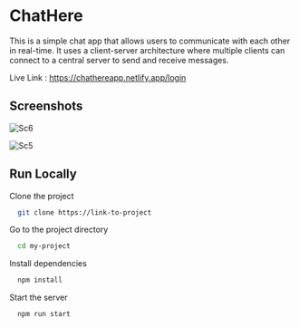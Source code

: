 
# ChatHere

This is a simple chat app that allows users to communicate with each other in real-time. It uses a client-server architecture where multiple clients can connect to a central server to send and receive messages.


Live Link : https://chathereapp.netlify.app/login

## Screenshots

![Sc6](https://user-images.githubusercontent.com/106909875/222730787-78505068-d0d6-4899-8a63-1348a8523a65.png)


![Sc5](https://user-images.githubusercontent.com/106909875/222730518-26527bea-a969-4081-a1ef-d0bf19dffcc7.png)


## Run Locally

Clone the project

```bash
  git clone https://link-to-project
```

Go to the project directory

```bash
  cd my-project
```

Install dependencies

```bash
  npm install
```

Start the server

```bash
  npm run start
```

